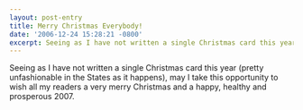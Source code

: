 ```yaml
---
layout: post-entry
title: Merry Christmas Everybody!
date: '2006-12-24 15:28:21 -0800'
excerpt: Seeing as I have not written a single Christmas card this year (pretty unfashionable in the States as it happens), may I take this opportunity to wish all my readers a very merry Christmas and a happy, healthy and prosperous 2007.
---
```

Seeing as I have not written a single Christmas card this year (pretty unfashionable in the States as it happens), may I take this opportunity to wish all my readers a very merry Christmas and a happy, healthy and prosperous 2007.